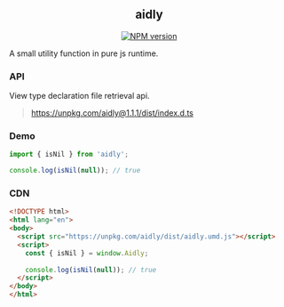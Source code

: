 <div align="center">
<h2>aidly</h2>

[![NPM version](https://img.shields.io/npm/v/aidly.svg?style=flat-square)](https://www.npmjs.com/package/aidly)

</div>

A small utility function in pure js runtime.


### API

View type declaration file retrieval api.

> https://unpkg.com/aidly@1.1.1/dist/index.d.ts


### Demo

```js
import { isNil } from 'aidly';

console.log(isNil(null)); // true
```

### CDN

```html
<!DOCTYPE html>
<html lang="en">
<body>
  <script src="https://unpkg.com/aidly/dist/aidly.umd.js"></script>
  <script>
    const { isNil } = window.Aidly;
    
    console.log(isNil(null)); // true
  </script>
</body>
</html>
```
